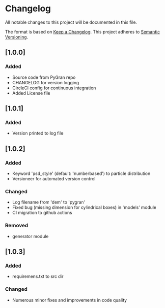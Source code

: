 # Changelog
All notable changes to this project will be documented in this file.

The format is based on [Keep a Changelog](https://keepachangelog.com/en/1.0.0/).
This project adheres to [Semantic Versioning](https://semver.org/spec/v2.0.0.html).


## [1.0.0]
### Added

- Source code from PyGran repo
- CHANGELOG for version logging
- CircleCI config for continuous integration
- Added License file

## [1.0.1]
### Added

- Version printed to log file

## [1.0.2]
### Added
- Keyword 'psd_style' (default: 'numberbased') to particle distribution
- Versioneer for automated version control

### Changed
- Log filename from 'dem' to 'pygran'
- Fixed bug (missing dimension for cylindrical boxes) in 'models' module 
- CI migration to github actions

### Removed
- generator module

## [1.0.3]
### Added
- requiremens.txt to src dir

### Changed
- Numerous minor fixes and improvements in code quality
